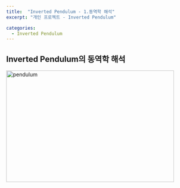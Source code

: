 ```yaml
---
title:  "Inverted Pendulum - 1.동역학 해석"
excerpt: "개인 프로젝트 - Inverted Pendulum"

categories:
  - Inverted Pendulum
---
```



## Inverted Pendulum의 동역학 해석



<img src="/path/to/img.jpg" width="450px" height="300px" title="px(픽셀) 크기 설정" alt="pendulum"></img><br/>
